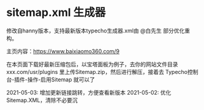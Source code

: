 # sitemap.xml 生成器
修改自hanny版本，支持最新版本typecho生成器.xml由 @白先生 部分优化重构。

主页内容：https://www.baixiaomo360.com/9

在本页面下载好最新压缩包后，以宝塔面板为例子，去你的网站文件目录 xxx.com/usr/plugins 里上传Sitemap.zip，然后进行解压，接着去 Typecho控制台-插件-操作-启用Sitemap 就可以了

2021-05-03: 增加更新链接跳转，方便查看新版本
2021-05-02: 优化Sitemap.XML，清除不必要沉
